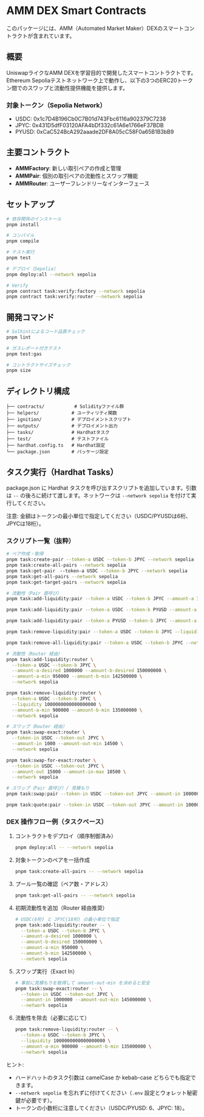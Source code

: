 # AMM DEX Smart Contracts

このパッケージには、AMM（Automated Market Maker）DEXのスマートコントラクトが含まれています。

## 概要

UniswapライクなAMM DEXを学習目的で開発したスマートコントラクトです。
Ethereum Sepoliaテストネットワーク上で動作し、以下の3つのERC20トークン間でのスワップと流動性提供機能を提供します。

### 対象トークン（Sepolia Network）
- USDC: 0x1c7D4B196Cb0C7B01d743Fbc6116a902379C7238
- JPYC: 0x431D5dfF03120AFA4bDf332c61A6e1766eF37BDB  
- PYUSD: 0xCaC524BcA292aaade2DF8A05cC58F0a65B1B3bB9

## 主要コントラクト

- **AMMFactory**: 新しい取引ペアの作成と管理
- **AMMPair**: 個別の取引ペアの流動性とスワップ機能
- **AMMRouter**: ユーザーフレンドリーなインターフェース

## セットアップ

```bash
# 依存関係のインストール
pnpm install

# コンパイル
pnpm compile

# テスト実行
pnpm test

# デプロイ（Sepolia）
pnpm deploy:all --network sepolia

# Verify
pnpm contract task:verify:factory --network sepolia
pnpm contract task:verify:router --network sepolia
```

## 開発コマンド

```bash
# Solhintによるコード品質チェック
pnpm lint

# ガスレポート付きテスト
pnpm test:gas

# コントラクトサイズチェック
pnpm size
```

## ディレクトリ構成

```
├── contracts/           # Solidityファイル群
├── helpers/            # ユーティリティ関数
├── ignition/           # デプロイメントスクリプト
├── outputs/            # デプロイメント出力
├── tasks/              # Hardhatタスク
├── test/               # テストファイル
├── hardhat.config.ts   # Hardhat設定
└── package.json        # パッケージ設定
```

## タスク実行（Hardhat Tasks）

package.json に Hardhat タスクを呼び出すスクリプトを追加しています。引数は `--` の後ろに続けて渡します。ネットワークは `--network sepolia` を付けて実行してください。

注意: 金額はトークンの最小単位で指定してください（USDC/PYUSDは6桁、JPYCは18桁）。

### スクリプト一覧（抜粋）

```bash
# ペア作成・取得
pnpm task:create-pair --token-a USDC --token-b JPYC --network sepolia
pnpm task:create-all-pairs --network sepolia
pnpm task:get-pair　--token-a USDC --token-b JPYC --network sepolia
pnpm task:get-all-pairs --network sepolia
pnpm task:get-target-pairs --network sepolia

# 流動性（Pair 直呼び）
pnpm task:add-liquidity:pair --token-a USDC --token-b JPYC --amount-a 1000000 --amount-b 150000000 --network sepolia

pnpm task:add-liquidity:pair --token-a USDC --token-b PYUSD --amount-a 100000 --amount-b 150000 --network sepolia

pnpm task:add-liquidity:pair --token-a PYUSD --token-b JPYC --amount-a 1000000 --amount-b 150000000 --network sepolia

pnpm task:remove-liquidity:pair --token-a USDC --token-b JPYC --liquidity 1000000 --network sepolia

pnpm task:remove-all-liquidity:pair --token-a USDC --token-b JPYC --network sepolia

# 流動性（Router 経由）
pnpm task:add-liquidity:router \
  --token-a USDC --token-b JPYC \
  --amount-a-desired 1000000 --amount-b-desired 150000000 \
  --amount-a-min 950000 --amount-b-min 142500000 \
  --network sepolia

pnpm task:remove-liquidity:router \
  --token-a USDC --token-b JPYC \
  --liquidity 1000000000000000000 \
  --amount-a-min 900000 --amount-b-min 135000000 \
  --network sepolia

# スワップ（Router 経由）
pnpm task:swap-exact:router \
  --token-in USDC --token-out JPYC \
  --amount-in 1000 --amount-out-min 14500 \
  --network sepolia

pnpm task:swap-for-exact:router \
  --token-in USDC --token-out JPYC \
  --amount-out 15000 --amount-in-max 10500 \
  --network sepolia

# スワップ（Pair 直呼び）/ 見積もり
pnpm task:swap:pair --token-in USDC --token-out JPYC --amount-in 1000000 --slippage 0.5 --network sepolia

pnpm task:quote:pair --token-in USDC --token-out JPYC --amount-in 100000  --network sepolia
```

### DEX 操作フロー例（タスクベース）

1. コントラクトをデプロイ（順序制御済み）
   ```bash
   pnpm deploy:all -- --network sepolia
   ```

2. 対象トークンのペアを一括作成
   ```bash
   pnpm task:create-all-pairs -- --network sepolia
   ```

3. プール一覧の確認（ペア数・アドレス）
   ```bash
   pnpm task:get-all-pairs -- --network sepolia
   ```

4. 初期流動性を追加（Router 経由推奨）
   ```bash
   # USDC(6桁) と JPYC(18桁) の最小単位で指定
   pnpm task:add-liquidity:router -- \
     --token-a USDC --token-b JPYC \
     --amount-a-desired 1000000 \
     --amount-b-desired 150000000 \
     --amount-a-min 950000 \
     --amount-b-min 142500000 \
     --network sepolia
   ```

5. スワップ実行（Exact In）
   ```bash
   # 事前に見積もりを取得して amount-out-min を決めると安全
   pnpm task:swap-exact:router -- \
     --token-in USDC --token-out JPYC \
     --amount-in 1000000 --amount-out-min 145000000 \
     --network sepolia
   ```

6. 流動性を除去（必要に応じて）
   ```bash
   pnpm task:remove-liquidity:router -- \
     --token-a USDC --token-b JPYC \
     --liquidity 1000000000000000000 \
     --amount-a-min 900000 --amount-b-min 135000000 \
     --network sepolia
   ```

ヒント:
- ハードハットのタスク引数は camelCase か kebab-case どちらでも指定できます。
- `--network sepolia` を忘れずに付けてください（`.env` 設定とウォレット秘密鍵が必要です）。
- トークンの小数桁に注意してください（USDC/PYUSD: 6、JPYC: 18）。
